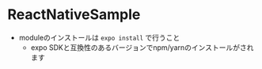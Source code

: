 # ReactNativeSample

- moduleのインストールは `expo install` で行うこと
  - expo SDKと互換性のあるバージョンでnpm/yarnのインストールがされます
